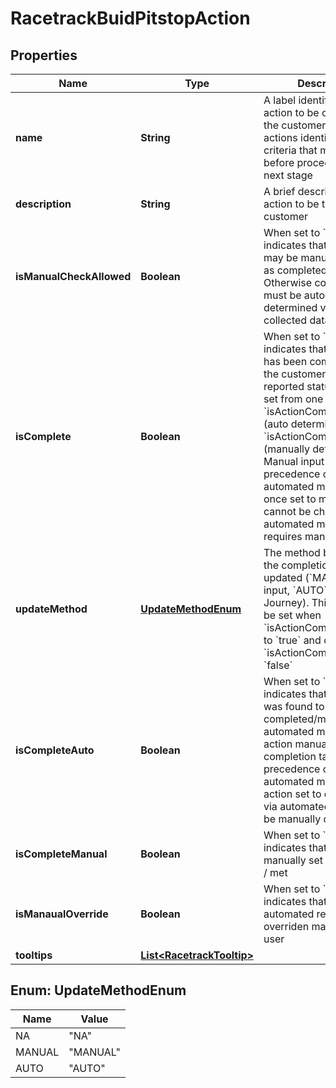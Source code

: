 

# RacetrackBuidPitstopAction


## Properties

| Name | Type | Description | Notes |
|------------ | ------------- | ------------- | -------------|
|**name** | **String** | A label identifying the action to be completed by the customer.  A set of actions identifies the exit criteria that must be met before proceeding to the next stage |  |
|**description** | **String** | A brief description of the action to be taken by the customer |  |
|**isManualCheckAllowed** | **Boolean** | When set to &#x60;true&#x60; it indicates that this action may be manually checked as completed/met. Otherwise completion must be automatically determined via analysis of collected data |  |
|**isComplete** | **Boolean** | When set to &#x60;true&#x60; it indicates that this action has been completed by the customer.  This is the reported status and it is set from one of &#x60;isActionCompleteAuto&#x60; (auto determined) or &#x60;isActionCompleteManual&#x60; (manually determined). Manual input takes precedence over the automated means and once set to manual it cannot be changed by automated means. It requires manual input |  |
|**updateMethod** | [**UpdateMethodEnum**](#UpdateMethodEnum) | The method by which the the completion status was updated (&#x60;MANUAL&#x60; user input, &#x60;AUTO&#x60; Lifecycle Journey). This value must be set when &#x60;isActionComplete&#x60; is set to &#x60;true&#x60; and cleared if &#x60;isActionComplte&#x60; is set to &#x60;false&#x60; |  |
|**isCompleteAuto** | **Boolean** | When set to &#x60;true&#x60; it indicates that this action was found to be completed/met through automated means.  An action manually set to completion takes precedence over the automated means.  An action set to completion via automated means may be manually overridden |  |
|**isCompleteManual** | **Boolean** | When set to &#x60;true&#x60; it indicates that action was manually set to completed / met |  |
|**isManaualOverride** | **Boolean** | When set to &#x60;true&#x60; it indicates that the automated result was overriden manually by a user |  |
|**tooltips** | [**List&lt;RacetrackTooltip&gt;**](RacetrackTooltip.md) |  |  |



## Enum: UpdateMethodEnum

| Name | Value |
|---- | -----|
| NA | &quot;NA&quot; |
| MANUAL | &quot;MANUAL&quot; |
| AUTO | &quot;AUTO&quot; |



